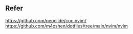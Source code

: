 
## Refer

https://github.com/neoclide/coc.nvim/
https://github.com/m4xshen/dotfiles/tree/main/nvim/nvim

